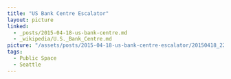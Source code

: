 ```yaml
---
title: "US Bank Centre Escalator"
layout: picture
linked:
  - _posts/2015-04-18-us-bank-centre.md
  - _wikipedia/U.S._Bank_Centre.md
picture: "/assets/posts/2015-04-18-us-bank-centre-escalator/20150418_223250140_iOS.jpg"
tags:
  - Public Space
  - Seattle
---
```

